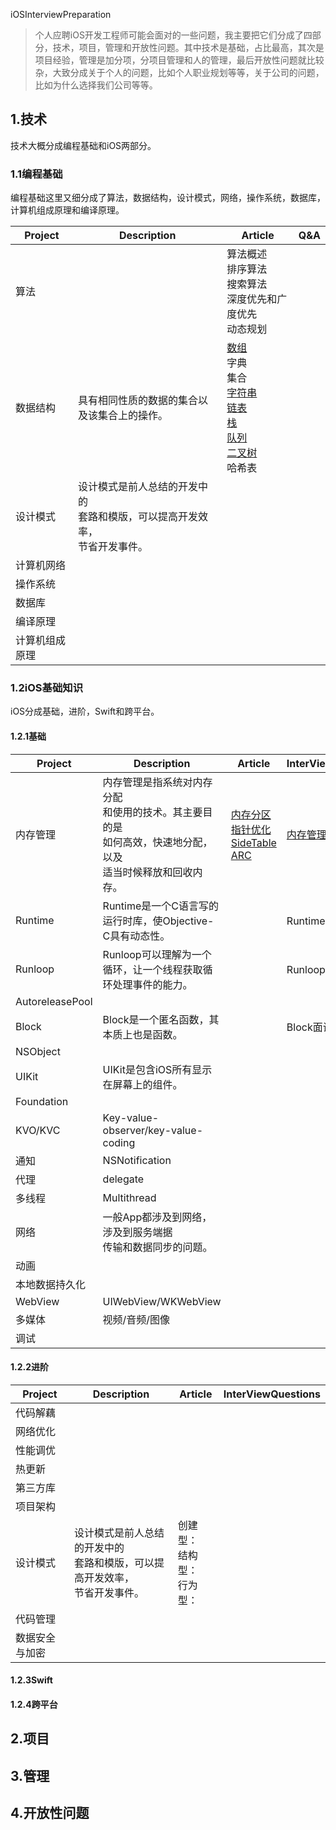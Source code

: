 iOSInterviewPreparation

> 个人应聘iOS开发工程师可能会面对的一些问题，我主要把它们分成了四部分，技术，项目，管理和开放性问题。其中技术是基础，占比最高，其次是项目经验，管理是加分项，分项目管理和人的管理，最后开放性问题就比较杂，大致分成关于个人的问题，比如个人职业规划等等，关于公司的问题，比如为什么选择我们公司等等。

## 1.技术

技术大概分成编程基础和iOS两部分。

### 1.1编程基础

编程基础这里又细分成了算法，数据结构，设计模式，网络，操作系统，数据库，计算机组成原理和编译原理。

| Project        | Description                                                  | Article                                                      | Q&A  |
| -------------- | ------------------------------------------------------------ | ------------------------------------------------------------ | ---- |
| 算法           |                                                              | 算法概述<br/>排序算法<br/>搜索算法<br/>深度优先和广度优先<br/>动态规划<br/> |      |
| 数据结构       | 具有相同性质的数据的集合以及该集合上的操作。                 | [数组](https://github.com/jashion/Joy-of-data-structure)<br/>字典<br/>集合<br/>[字符串](https://github.com/jashion/Joy-of-data-structure)<br/>[链表](https://github.com/jashion/Joy-of-data-structure)<br/>[栈](https://github.com/jashion/Joy-of-data-structure)<br/>[队列](https://github.com/jashion/Joy-of-data-structure)<br/>[二叉树](https://github.com/jashion/Joy-of-data-structure)<br/>哈希表<br/> |      |
| 设计模式       | 设计模式是前人总结的开发中的<br />套路和模版，可以提高开发效率，<br />节省开发事件。 |                                                              |      |
| 计算机网络     |                                                              |                                                              |      |
| 操作系统       |                                                              |                                                              |      |
| 数据库         |                                                              |                                                              |      |
| 编译原理       |                                                              |                                                              |      |
| 计算机组成原理 |                                                              |                                                              |      |

### 1.2iOS基础知识

iOS分成基础，进阶，Swift和跨平台。

#### 1.2.1基础

| Project         | Description                                                  | Article                                                      | InterViewQuestions                                           |
| --------------- | ------------------------------------------------------------ | ------------------------------------------------------------ | ------------------------------------------------------------ |
| 内存管理        | 内存管理是指系统对内存分配<br />和使用的技术。其主要目的是<br />如何高效，快速地分配，以及<br />适当时候释放和回收内存。 | [内存分区](Technology/iOS/BasicKnowledge/iOSMemoryManagemant/AppMemoryBlock.md)<br/>[指针优化](Technology/iOS/BasicKnowledge/iOSMemoryManagemant/Pointer.md)<br/>[SideTable](Technology/iOS/BasicKnowledge/iOSMemoryManagemant/SideTable.md)<br/>[ARC](Technology/iOS/BasicKnowledge/iOSMemoryManagemant/ARC.md) | [内存管理面试题](Technology/iOS/BasicKnowledge/iOSMemoryManagemant/iOSMemoryManagement.md) |
| Runtime         | Runtime是一个C语言写的运行时库，使Objective-C具有动态性。    |                                                              | Runtime面试题                                                |
| Runloop         | Runloop可以理解为一个循环，让一个线程获取循环处理事件的能力。 |                                                              | Runloop面试题                                                |
| AutoreleasePool |                                                              |                                                              |                                                              |
| Block           | Block是一个匿名函数，其本质上也是函数。                      |                                                              | Block面试题                                                  |
| NSObject        |                                                              |                                                              |                                                              |
| UIKit           | UIKit是包含iOS所有显示在屏幕上的组件。                       |                                                              |                                                              |
| Foundation      |                                                              |                                                              |                                                              |
| KVO/KVC         | Key-value-observer/key-value-coding                          |                                                              |                                                              |
| 通知            | NSNotification                                               |                                                              |                                                              |
| 代理            | delegate                                                     |                                                              |                                                              |
| 多线程          | Multithread                                                  |                                                              |                                                              |
| 网络            | 一般App都涉及到网络，涉及到服务端据<br />传输和数据同步的问题。 |                                                              |                                                              |
| 动画            |                                                              |                                                              |                                                              |
| 本地数据持久化  |                                                              |                                                              |                                                              |
| WebView         | UIWebView/WKWebView                                          |                                                              |                                                              |
| 多媒体          | 视频/音频/图像                                               |                                                              |                                                              |
| 调试            |                                                              |                                                              |                                                              |

#### 1.2.2进阶

| Project        | Description                                                  | Article                                    | InterViewQuestions |
| -------------- | ------------------------------------------------------------ | ------------------------------------------ | ------------------ |
| 代码解藕       |                                                              |                                            |                    |
| 网络优化       |                                                              |                                            |                    |
| 性能调优       |                                                              |                                            |                    |
| 热更新         |                                                              |                                            |                    |
| 第三方库       |                                                              |                                            |                    |
| 项目架构       |                                                              |                                            |                    |
| 设计模式       | 设计模式是前人总结的开发中的<br />套路和模版，可以提高开发效率，<br />节省开发事件。 | 创建型：<br />结构型：<br />行为型：<br /> |                    |
| 代码管理       |                                                              |                                            |                    |
| 数据安全与加密 |                                                              |                                            |                    |

#### 1.2.3Swift

#### 1.2.4跨平台

## 2.项目

## 3.管理

## 4.开放性问题
